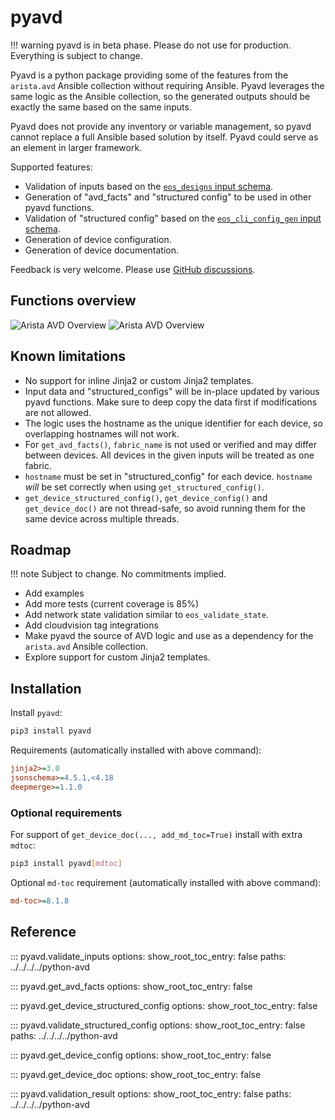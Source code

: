 <!--
  ~ Copyright (c) 2023 Arista Networks, Inc.
  ~ Use of this source code is governed by the Apache License 2.0
  ~ that can be found in the LICENSE file.
  -->

# pyavd

!!! warning
    pyavd is in beta phase. Please do not use for production. Everything is subject to change.

Pyavd is a python package providing some of the features from the `arista.avd` Ansible collection without requiring Ansible. Pyavd leverages the same logic as the Ansible collection, so the generated outputs should be exactly the same based on the same inputs.

Pyavd does not provide any inventory or variable management, so pyavd cannot replace a full Ansible based solution by itself. Pyavd could serve as an element in larger framework.

Supported features:

- Validation of inputs based on the [`eos_designs` input schema](../roles/eos_designs/docs/input-variables.md).
- Generation of "avd_facts" and "structured config" to be used in other pyavd functions.
- Validation of "structured config" based on the [`eos_cli_config_gen` input schema](../roles/eos_cli_config_gen/docs/input-variables.md).
- Generation of device configuration.
- Generation of device documentation.

Feedback is very welcome. Please use [GitHub discussions](https://github.com/aristanetworks/ansible-avd/discussions).

## Functions overview

![Arista AVD Overview](_media/pyavd_functions_dark.svg#only-dark)
![Arista AVD Overview](_media/pyavd_functions_light.svg#only-light)

## Known limitations

- No support for inline Jinja2 or custom Jinja2 templates.
- Input data and "structured_configs" will be in-place updated by various pyavd functions.
  Make sure to deep copy the data first if modifications are not allowed.
- The logic uses the hostname as the unique identifier for each device, so overlapping hostnames will not work.
- For `get_avd_facts()`, `fabric_name` is not used or verified and may differ between devices.
  All devices in the given inputs will be treated as one fabric.
- `hostname` must be set in "structured_config" for each device. `hostname` *will* be set correctly when using `get_structured_config()`.
- `get_device_structured_config()`, `get_device_config()` and `get_device_doc()` are not thread-safe, so avoid running them for the same device across multiple threads.

## Roadmap

!!! note
    Subject to change. No commitments implied.

- Add examples
- Add more tests (current coverage is 85%)
- Add network state validation similar to `eos_validate_state`.
- Add cloudvision tag integrations
- Make pyavd the source of AVD logic and use as a dependency for the `arista.avd` Ansible collection.
- Explore support for custom Jinja2 templates.

## Installation

Install `pyavd`:

```sh
pip3 install pyavd
```

Requirements (automatically installed with above command):

```ini
jinja2>=3.0
jsonschema>=4.5.1,<4.18
deepmerge>=1.1.0
```

### Optional requirements

For support of `get_device_doc(..., add_md_toc=True)` install with extra `mdtoc`:

```sh
pip3 install pyavd[mdtoc]
```

Optional `md-toc` requirement (automatically installed with above command):

```ini
md-toc>=8.1.8
```

## Reference

::: pyavd.validate_inputs
    options:
      show_root_toc_entry: false
      paths: ../../../../python-avd

::: pyavd.get_avd_facts
    options:
      show_root_toc_entry: false

::: pyavd.get_device_structured_config
    options:
      show_root_toc_entry: false

::: pyavd.validate_structured_config
    options:
      show_root_toc_entry: false
      paths: ../../../../python-avd

::: pyavd.get_device_config
    options:
      show_root_toc_entry: false

::: pyavd.get_device_doc
    options:
      show_root_toc_entry: false

::: pyavd.validation_result
    options:
      show_root_toc_entry: false
      paths: ../../../../python-avd
